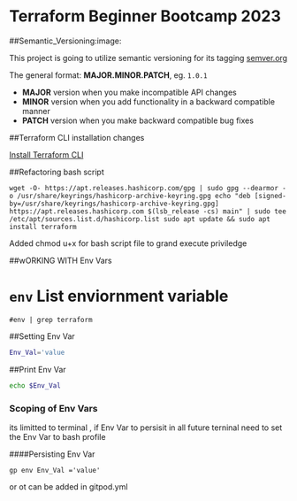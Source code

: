 # Terraform Beginner Bootcamp 2023


##Semantic_Versioning:image:

This project is going to utilize semantic versioning for its tagging
[semver.org](https://semver.org/)

The general format:
  **MAJOR.MINOR.PATCH**, eg. `1.0.1`

- **MAJOR** version when you make incompatible API changes
- **MINOR** version when you add functionality in a backward compatible manner
- **PATCH** version when you make backward compatible bug fixes

##Terraform CLI  installation changes

[Install Terraform CLI](https://developer.hashicorp.com/terraform/downloads)


##Refactoring bash script

`wget -O- https://apt.releases.hashicorp.com/gpg | sudo gpg --dearmor -o /usr/share/keyrings/hashicorp-archive-keyring.gpg
echo "deb [signed-by=/usr/share/keyrings/hashicorp-archive-keyring.gpg] https://apt.releases.hashicorp.com $(lsb_release -cs) main" | sudo tee /etc/apt/sources.list.d/hashicorp.list
sudo apt update && sudo apt install terraform`

Added chmod u+x for bash script file to grand execute priviledge

##wORKING WITH Env Vars

# `env`  List enviornment variable

`#env | grep terraform`


##Setting Env Var
```sh
Env_Val='value
```
##Print Env Var

```sh
echo $Env_Val
```

### Scoping of Env Vars

its limitted to terminal , if Env Var to persisit in all future terninal 
need to set the Env Var to bash profile

####Persisting Env Var

```
gp env Env_Val ='value'
```

or ot can be added in gitpod.yml